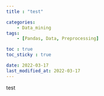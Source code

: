 ```yaml
---
title : "test"

categories:
    - Data_mining
tags:
    - [Pandas, Data, Preprocessing]

toc : true
toc_sticky : true

date: 2022-03-17
last_modified_at: 2022-03-17
---
```


test
